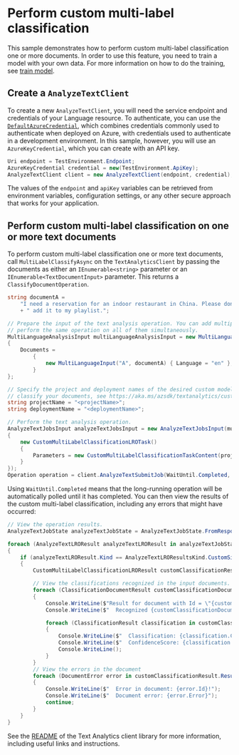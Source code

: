 # Perform custom multi-label classification

This sample demonstrates how to perform custom multi-label classification one or more documents. In order to use this feature, you need to train a model with your own data. For more information on how to do the training, see [train model][train_model].

## Create a `AnalyzeTextClient`

To create a new `AnalyzeTextClient`, you will need the service endpoint and credentials of your Language resource. To authenticate, you can use the [`DefaultAzureCredential`][DefaultAzureCredential], which combines credentials commonly used to authenticate when deployed on Azure, with credentials used to authenticate in a development environment. In this sample, however, you will use an `AzureKeyCredential`, which you can create with an API key.

```C# Snippet:CreateAnalyzeTextClient
Uri endpoint = TestEnvironment.Endpoint;
AzureKeyCredential credential = new(TestEnvironment.ApiKey);
AnalyzeTextClient client = new AnalyzeTextClient(endpoint, credential);;
```

The values of the `endpoint` and `apiKey` variables can be retrieved from environment variables, configuration settings, or any other secure approach that works for your application.

## Perform custom multi-label classification on one or more text documents

To perform custom multi-label classification one or more text documents, call `MultiLabelClassifyAsync` on the `TextAnalyticsClient` by passing the documents as either an `IEnumerable<string>` parameter or an `IEnumerable<TextDocumentInput>` parameter. This returns a `ClassifyDocumentOperation`.

```C# Snippet:Sample10_AnalyzeTextSubmitJob_CustomMultiLabelClassificationLROTask
string documentA =
    "I need a reservation for an indoor restaurant in China. Please don't stop the music. Play music and"
    + " add it to my playlist.";

// Prepare the input of the text analysis operation. You can add multiple documents to this list and
// perform the same operation on all of them simultaneously.
MultiLanguageAnalysisInput multiLanguageAnalysisInput = new MultiLanguageAnalysisInput()
{
    Documents =
        {
            new MultiLanguageInput("A", documentA) { Language = "en" },
        }
};

// Specify the project and deployment names of the desired custom model. To train your own custom model to
// classify your documents, see https://aka.ms/azsdk/textanalytics/customfunctionalities.
string projectName = "<projectName>";
string deploymentName = "<deploymentName>";

// Perform the text analysis operation.
AnalyzeTextJobsInput analyzeTextJobsInput = new AnalyzeTextJobsInput(multiLanguageAnalysisInput, new AnalyzeTextLROTask[]
{
    new CustomMultiLabelClassificationLROTask()
    {
        Parameters = new CustomMultiLabelClassificationTaskContent(projectName, deploymentName)
    }
});
Operation operation = client.AnalyzeTextSubmitJob(WaitUntil.Completed, analyzeTextJobsInput);
```

Using `WaitUntil.Completed` means that the long-running operation will be automatically polled until it has completed. You can then view the results of the custom multi-label classification, including any errors that might have occurred:

```C# Snippet:Sample10_AnalyzeTextSubmitJob_CustomMultiLabelClassificationLROTask_ViewResults
// View the operation results.
AnalyzeTextJobState analyzeTextJobState = AnalyzeTextJobState.FromResponse(operation.GetRawResponse());

foreach (AnalyzeTextLROResult analyzeTextLROResult in analyzeTextJobState.Tasks.Items)
{
    if (analyzeTextLROResult.Kind == AnalyzeTextLROResultsKind.CustomSingleLabelClassificationLROResults)
    {
        CustomMultiLabelClassificationLROResult customClassificationResult = (CustomMultiLabelClassificationLROResult)analyzeTextLROResult;

        // View the classifications recognized in the input documents.
        foreach (ClassificationDocumentResult customClassificationDocument in customClassificationResult.Results.Documents)
        {
            Console.WriteLine($"Result for document with Id = \"{customClassificationDocument.Id}\":");
            Console.WriteLine($"  Recognized {customClassificationDocument.Class.Count} classifications:");

            foreach (ClassificationResult classification in customClassificationDocument.Class)
            {
                Console.WriteLine($"  Classification: {classification.Category}");
                Console.WriteLine($"  ConfidenceScore: {classification.ConfidenceScore}");
                Console.WriteLine();
            }
        }
        // View the errors in the document
        foreach (DocumentError error in customClassificationResult.Results.Errors)
        {
            Console.WriteLine($"  Error in document: {error.Id}!");
            Console.WriteLine($"  Document error: {error.Error}");
            continue;
        }
    }
}
```

See the [README] of the Text Analytics client library for more information, including useful links and instructions.

[train_model]: https://aka.ms/azsdk/textanalytics/customfunctionalities
[DefaultAzureCredential]: https://github.com/Azure/azure-sdk-for-net/blob/main/sdk/identity/Azure.Identity/README.md
[README]: https://github.com/quentinRobinson/azure-sdk-for-net/blob/qrobinson/analyze-text-sdk/sdk/cognitivelanguage/Azure.AI.Language.TextAnalytics/samples/README.md
